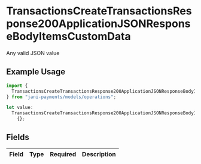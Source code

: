 # TransactionsCreateTransactionsResponse200ApplicationJSONResponseBodyItemsCustomData

Any valid JSON value

## Example Usage

```typescript
import {
  TransactionsCreateTransactionsResponse200ApplicationJSONResponseBodyItemsCustomData,
} from "jani-payments/models/operations";

let value:
  TransactionsCreateTransactionsResponse200ApplicationJSONResponseBodyItemsCustomData =
    {};
```

## Fields

| Field       | Type        | Required    | Description |
| ----------- | ----------- | ----------- | ----------- |